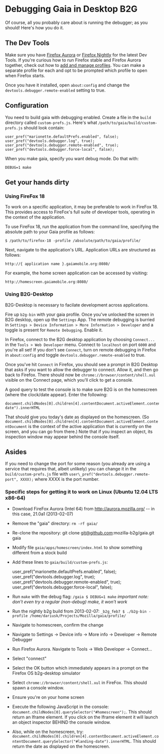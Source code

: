 # Debugging Gaia in Desktop B2G

Of course, all you probably care about is running the debugger; as you should!
Here's how you do it.

## The Dev Tools

Make sure you have [Firefox
Aurora](http://www.mozilla.org/en-US/firefox/aurora/) or [Firefox
Nightly](http://nightly.mozilla.org/) for the latest Dev Tools. If you're
curious how to run Firefox stable and Firefox Aurora together, check out how to
[add and manage
profiles](https://developer.mozilla.org/en-US/docs/Mozilla/Multiple_Firefox_Profiles).
You can make a separate profile for each and opt to be prompted which profile
to open when Firefox starts. 

Once you have it installed, open `about:config` and change the
`devtools.debugger.remote-enabled` setting to true.

## Configuration

You need to build gaia with debugging enabled. Create a file in the `build`
directory called `custom-prefs.js`. Here's what
`/path/to/gaia/build/custom-prefs.js` should look contain:

```
user_pref("marionette.defaultPrefs.enabled", false);
user_pref("devtools.debugger.log", true);
user_pref("devtools.debugger.remote-enabled", true);
user_pref("devtools.debugger.force-local", false);
```

When you make gaia, specify you want debug mode. Do that with:

```
DEBUG=1 make
```

## Get your hands dirty

### Using FireFox 18

To work on a specific application, it may be preferable to work in FireFox 18.
This provides access to FireFox's full suite of developer tools, operating in
the context of the application.

To use FireFox 18, run the application from the command line, specifying the
absolute path to your Gaia profile as follows:

    $ /path/to/firefox-18 -profile /absolute/path/to/gaia/profile/

Next, navigate to the application's URL. Application URLs are structured as
follows:

    http://{ application name }.gaiamobile.org:8080/

For example, the home screen application can be accessed by visiting:

    http://homescreen.gaiamobile.org:8080/

### Using B2G-Desktop

B2G-Desktop is necessary to facilate development across applications.

Fire up `b2g-bin` with your gaia profile. Once you've unlocked the screen in
B2G desktop, open up the `Settings` App. The remote debugging is burried in
`Settings > Device Information > More Information > Developer` and a toggle is
present for `Remote Debugging`. Enable it.

In Firefox, connect to the B2G desktop application by choosing `Connect...` in
the `Tools > Web Developer` menu. Connect to `localhost` on port `6000` and
you're all set! If you don't see `Connect`, turn on remote debugging in Firefox
in `about:config` and toggle `devtools.debugger.remote-enabled` to true.

Once you've hit `Connect` in Firefox, you should see a prompt in B2G Desktop that
asks if you want to allow the debugger to connect. Allow it, and then go back to Firefox.
There should now be `chrome://browser/content/shell.xul` visible on the Connect page,
which you'll click to get a console.

A good query to test the console is to make sure B2G is on the homescreen (where the clock/date
appear). Enter the following:

```
document.childNodes[0].children[4].contentDocument.activeElement.contentDocument.querySelector("#landing-date").innerHTML
```

That should give you today's date as displayed on the homescreen. (So `document.childNodes[0].children[4].contentDocument.activeElement.contentDocument`
is the context of the active application that is currently on the screen, and you can go from there.)
Note that if you inspect an object, its inspection window may appear behind the console itself.

## Asides

If you need to change the port for some reason (you already are using a service
that requires that, albeit unlikely) you can change it in the
`build/custom-prefs.js` file with `user\_pref("devtools.debugger.remote-port",
XXXX);` where XXXX is the port number.

### Specific steps for getting it to work on Linux (Ubuntu 12.04 LTS x86-64)

* Download FireFox Aurora (Intel 64) from http://aurora.mozilla.org/ -- in
  this case, 21.0a1 (2013-02-07)
* Remove the "gaia" directory: `rm -rf gaia/`
* Re-clone the repository: git clone git@github.com:mozilla-b2g/gaia.git gaia
* Modify file `gaia/apps/homescreen/index.html` to show something different
  from a stock build
* Add these lines to ```gaia/build/custom-prefs.js```:

    user_pref("marionette.defaultPrefs.enabled", false);
    user_pref("devtools.debugger.log", true);
    user_pref("devtools.debugger.remote-enabled", true);
    user_pref("devtools.debugger.force-local", false);

* Run `make` with the debug flag: `/gaia $ DEBUG=1 make` *important note: don't
  even try a regular (non-debug) make, it won't work*
* Run the nightly b2g build from 2013-02-07: `_b2g_feb7 $ ./b2g-bin -profile
  /home/dariusk/Projects/Mozilla/gaia/profile/`
* Navigate to homescreen, confirm the change
* Navigate to Settings -> Device info -> More info -> Developer -> Remote
  Debugger
* Run Firefox Aurora. Navigate to Tools -> Web Developer -> Connect...
* Select "connect"
* Select the OK button which immediately appears in a prompt on the Firefox OS
  b2g-desktop simulator
* Select `chrome://browser/content/shell.xul` in FireFox. This should spawn a
  console window.
* Ensure you're on your home screen
* Execute the following JavaScript in the console:
  `document.childNodes[0].querySelector("#homescreen");`. This should return an
  Iframe element. If you click on the Iframe element it will launch an object
  inspector BEHIND the console window.
* Also, while on the homescreen, try:
  ```document.childNodes[0].children[4].contentDocument.activeElement.contentDocument.querySelector("#landing-date").innerHTML```.
  This should return the date as displayed on the homescreen.

